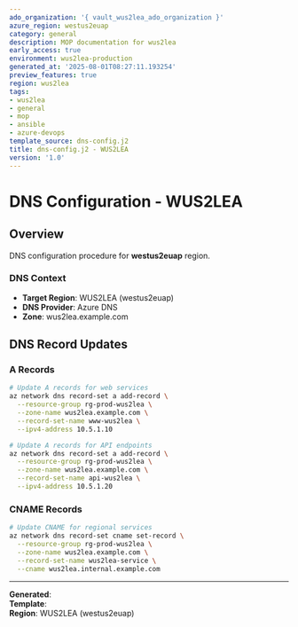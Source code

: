 ```yaml
---
ado_organization: '{ vault_wus2lea_ado_organization }'
azure_region: westus2euap
category: general
description: MOP documentation for wus2lea
early_access: true
environment: wus2lea-production
generated_at: '2025-08-01T08:27:11.193254'
preview_features: true
region: wus2lea
tags:
- wus2lea
- general
- mop
- ansible
- azure-devops
template_source: dns-config.j2
title: dns-config.j2 - WUS2LEA
version: '1.0'
---
```



# DNS Configuration - WUS2LEA

## Overview

DNS configuration procedure for **westus2euap** region.

### DNS Context

- **Target Region**: WUS2LEA (westus2euap)
- **DNS Provider**: Azure DNS
- **Zone**: wus2lea.example.com

## DNS Record Updates

### A Records
```bash
# Update A records for web services
az network dns record-set a add-record \
  --resource-group rg-prod-wus2lea \
  --zone-name wus2lea.example.com \
  --record-set-name www-wus2lea \
  --ipv4-address 10.5.1.10

# Update A records for API endpoints
az network dns record-set a add-record \
  --resource-group rg-prod-wus2lea \
  --zone-name wus2lea.example.com \
  --record-set-name api-wus2lea \
  --ipv4-address 10.5.1.20
```

### CNAME Records
```bash
# Update CNAME for regional services
az network dns record-set cname set-record \
  --resource-group rg-prod-wus2lea \
  --zone-name wus2lea.example.com \
  --record-set-name wus2lea-service \
  --cname wus2lea.internal.example.com
```

---

**Generated**:   
**Template**:   
**Region**: WUS2LEA (westus2euap)